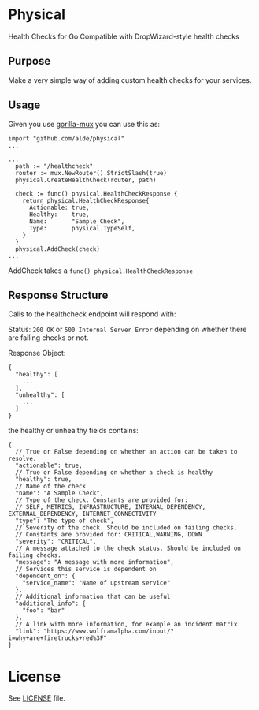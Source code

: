# Physical

Health Checks for Go
Compatible with DropWizard-style health checks

## Purpose

Make a very simple way of adding custom health checks for your services.

## Usage

Given you use [gorilla-mux](https://github.com/gorilla/mux) you can use this as:

    import "github.com/alde/physical"
    ...

    ...
      path := "/healthcheck"
      router := mux.NewRouter().StrictSlash(true)
      physical.CreateHealthCheck(router, path)

      check := func() physical.HealthCheckResponse {
        return physical.HealthCheckResponse{
          Actionable: true,
          Healthy:    true,
          Name:       "Sample Check",
          Type:       physical.TypeSelf,
        }
      }
      physical.AddCheck(check)
    ...


AddCheck takes a `func() physical.HealthCheckResponse`

## Response Structure
Calls to the healthcheck endpoint will respond with:

Status: `200 OK` or `500 Internal Server Error` depending on whether there are failing checks or not.

Response Object:

    {
      "healthy": [
        ...
      ],
      "unhealthy": [
        ...
      ]
    }

the healthy or unhealthy fields contains:

    {
      // True or False depending on whether an action can be taken to resolve.
      "actionable": true,
      // True or False depending on whether a check is healthy
      "healthy": true,
      // Name of the check
      "name": "A Sample Check",
      // Type of the check. Constants are provided for:
      // SELF, METRICS, INFRASTRUCTURE, INTERNAL_DEPENDENCY, EXTERNAL_DEPENDENCY, INTERNET_CONNECTIVITY
      "type": "The type of check",
      // Severity of the check. Should be included on failing checks.
      // Constants are provided for: CRITICAL,WARNING, DOWN
      "severity": "CRITICAL",
      // A message attached to the check status. Should be included on failing checks.
      "message": "A message with more information",
      // Services this service is dependent on
      "dependent_on": {
        "service_name": "Name of upstream service"
      },
      // Additional information that can be useful
      "additional_info": {
        "foo": "bar"
      },
      // A link with more information, for example an incident matrix
      "link": "https://www.wolframalpha.com/input/?i=why+are+firetrucks+red%3F"
    }


# License

See [LICENSE](LICENSE) file.

